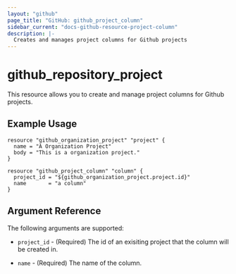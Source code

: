 ```yaml
---
layout: "github"
page_title: "GitHub: github_project_column"
sidebar_current: "docs-github-resource-project-column"
description: |-
  Creates and manages project columns for Github projects
---
```


# github_repository_project

This resource allows you to create and manage project columns for Github projects.

## Example Usage

```hcl
resource "github_organization_project" "project" {
  name = "A Organization Project"
  body = "This is a organization project."
}

resource "github_project_column" "column" {
  project_id = "${github_organization_project.project.id}"
  name       = "a column"
}
```

## Argument Reference

The following arguments are supported:

* `project_id` - (Required) The id of an exisiting project that the column will be created in.

* `name` - (Required) The name of the column.
